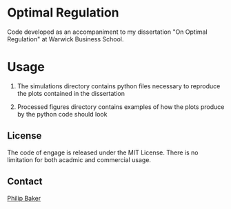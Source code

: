 # Optimal Regulation
Code developed as an accompaniment to my dissertation "On Optimal Regulation" at Warwick Business School. 

# Usage
1. The simulations directory contains python files necessary to reproduce the plots contained in the dissertation 

2. Processed figures directory contains examples of how the plots produce by the python code should look


## License

The code of engage is released under the MIT License. There is no limitation for both acadmic and commercial usage.


## Contact

[Philip Baker](mailto:philipbakeruk@gmail.com?subject=[GitHub]%20Optimal%20%20Regulation%20Project)


